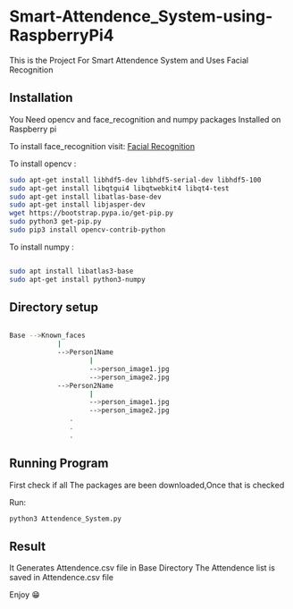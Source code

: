 # Smart-Attendence_System-using-RaspberryPi4
 
This is the Project For Smart Attendence System and Uses Facial Recognition

## Installation
You Need opencv and face_recognition and numpy packages Installed on Raspberry pi

To install face_recognition visit:
[Facial Recognition](https://gist.github.com/ageitgey/1ac8dbe8572f3f533df6269dab35df65)

To install opencv :

```bash
sudo apt-get install libhdf5-dev libhdf5-serial-dev libhdf5-100
sudo apt-get install libqtgui4 libqtwebkit4 libqt4-test
sudo apt-get install libatlas-base-dev
sudo apt-get install libjasper-dev
wget https://bootstrap.pypa.io/get-pip.py
sudo python3 get-pip.py
sudo pip3 install opencv-contrib-python
```

To install numpy :
```bash

sudo apt install libatlas3-base
sudo apt-get install python3-numpy

```

## Directory setup

```bash

Base -->Known_faces
			|
			-->Person1Name
					|
					-->person_image1.jpg
					-->person_image2.jpg
			-->Person2Name
					|
					-->person_image1.jpg
					-->person_image2.jpg
			   .
			   .
			   .

```

## Running Program

First check if all The packages are been downloaded,Once that is checked

Run:

```bash
python3 Attendence_System.py
```

## Result
It Generates Attendence.csv file in Base Directory
The Attendence list is saved in Attendence.csv file

Enjoy 😁